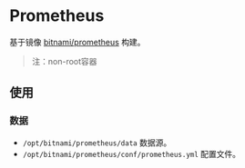 # Prometheus

基于镜像 [bitnami/prometheus](https://hub.docker.com/r/bitnami/prometheus) 构建。

> 注：non-root容器

## 使用

### 数据

* `/opt/bitnami/prometheus/data` 数据源。
* `/opt/bitnami/prometheus/conf/prometheus.yml` 配置文件。

